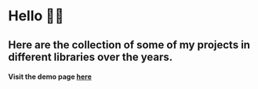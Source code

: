 # Hello 🖖🏻

## Here are the collection of some of my projects in different libraries over the years.

#### Visit the demo page [here](http://yashhy.github.io/)

